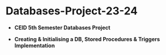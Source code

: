 # Databases-Project-23-24
- <b>CEID 5th Semester Databases Project </b>

- <b>Creating & Initialising a DB, Stored Procedures & Triggers Implementation</b>
